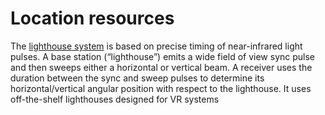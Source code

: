 # Location resources

The [lighthouse system](https://kevinlynagh.com/lighthouse/) is based on
precise timing of near-infrared light pulses. A base station (“lighthouse”)
emits a wide field of view sync pulse and then sweeps either a horizontal or
vertical beam. A receiver uses the duration between the sync and sweep pulses
to determine its horizontal/vertical angular position with respect to the
lighthouse. It uses off-the-shelf lighthouses designed for VR systems
